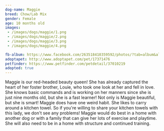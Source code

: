 ```yaml
---
dog-name: Maggie
breed: Chow/Lab Mix
gender: Female
age: 10 months old
images:
 - /images/dogs/maggie/1.png
 - /images/dogs/maggie/2.png
 - /images/dogs/maggie/3.png
 - /images/dogs/maggie/4.png

fb-album: https://www.facebook.com/263518410359592/photos/?tab=album&album_id=1346316585413097
adoptapet: http://www.adoptapet.com/pet/17371476
petfinder: https://www.petfinder.com/petdetail/37010219
adopted: true
---
```

Maggie is our red-headed beauty queen! She has already captured the heart of her foster brother, Louie, who took one look at her and fell in love. She knows basic commands and is working on her manners since she is just nine months old, but she is a fast learner! Not only is Maggie beautiful, but she is smart! Maggie does have one weird habit. She likes to carry around a kitchen towel. So if you're willing to share your kitchen towels with this lady, we don't see any problems! Maggie would do best in a home with another dog or with a family that can give her lots of exercise and playtime. She will also need to be in a home with structure and continued training.
